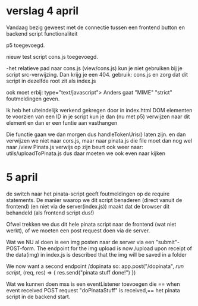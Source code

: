 # verslag 4 april

Vandaag bezig geweest met de connectie tussen een frontend
button en backend script functionaliteit

p5 toegevoegd.

nieuw test script cons.js toegevoegd.

-het relatieve pad naar cons.js (view/cons.js) kun je niet gebruiken
bij je script src-verwijzing. Dan krijg je een 404. gebruik: cons.js en zorg
dat dit script in dezelfde root zit als index.js

ook moet erbij: type="text/javascript"></script>
Anders gaat "MIME" "strict" foutmeldingen geven.

Ik heb het uiteindelijk werkend gekregen door in index.html
DOM elementen te voorzien van een ID
in je script kun je dan (nu met p5) verwijzen naar dit element
en dan er een funtie aan vasthangen

Die functie gaan we dan morgen dus handleTokenUris() laten zijn.
en dan verwijzen we niet naar cors.js, maar naar pinata.js
die file moet dan nog wel naar /view
Pinata.js verwijs op zijn beurt ook weer naar: utils/uploadToPinata.js
dus daar moeten we ook even naar kijken

# 5 april

de switch naar het pinata-script geeft foutmeldingen op de require
statements. De manier waarop we dit script benaderen
(direct vanuit de frontend) (en niet via de server(index.js))
maakt dat de browser dit behandeld (als frontend script dus!)

Ofwel trekken we dus dit hele pinata script naar de frontend
(wat niet werkt), of we moeten een post request doen via de server.

Wat we NU al doen is een img posten naar de server via een
"submit"-POST-form.
The endpoint for the img upload is now /upload
upon receipt of the data(img) in index.js is described that the
img will be saved in a folder

We now want a second endpoint /dopinata so:
app.post("/dopinata", _run script_, (req, res) => {
res.send("pinata stuff done!")
})

Wat we kunnen doen mss is een eventListener toevoegen die
== when event received POST request "doPinataStuff" is received,==
het pinata script in de backend start.
